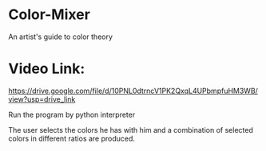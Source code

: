 # Color-Mixer
An artist's guide to color theory

# Video Link:
https://drive.google.com/file/d/10PNL0dtrncV1PK2QxqL4UPbmpfuHM3WB/view?usp=drive_link


Run the program by python interpreter

The user selects the colors he has with him and a combination of selected colors in different ratios are produced.
